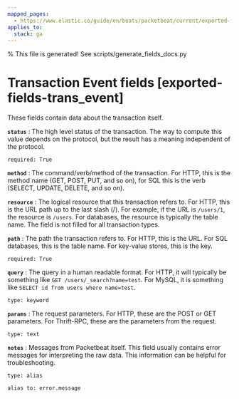 ```yaml
---
mapped_pages:
  - https://www.elastic.co/guide/en/beats/packetbeat/current/exported-fields-trans_event.html
applies_to:
  stack: ga
---
```


% This file is generated! See scripts/generate_fields_docs.py

# Transaction Event fields [exported-fields-trans_event]

These fields contain data about the transaction itself.

**`status`**
:   The high level status of the transaction. The way to compute this value depends on the protocol, but the result has a meaning independent of the protocol.

    required: True


**`method`**
:   The command/verb/method of the transaction. For HTTP, this is the method name (GET, POST, PUT, and so on), for SQL this is the verb (SELECT, UPDATE, DELETE, and so on).


**`resource`**
:   The logical resource that this transaction refers to. For HTTP, this is the URL path up to the last slash (/). For example, if the URL is `/users/1`, the resource is `/users`. For databases, the resource is typically the table name. The field is not filled for all transaction types.


**`path`**
:   The path the transaction refers to. For HTTP, this is the URL. For SQL databases, this is the table name. For key-value stores, this is the key.

    required: True


**`query`**
:   The query in a human readable format. For HTTP, it will typically be something like `GET /users/_search?name=test`. For MySQL, it is something like `SELECT id from users where name=test`.

    type: keyword


**`params`**
:   The request parameters. For HTTP, these are the POST or GET parameters. For Thrift-RPC, these are the parameters from the request.

    type: text


**`notes`**
:   Messages from Packetbeat itself. This field usually contains error messages for interpreting the raw data. This information can be helpful for troubleshooting.

    type: alias

    alias to: error.message


